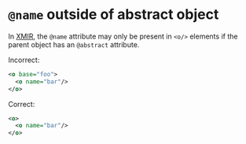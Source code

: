 # `@name` outside of abstract object

In [XMIR], the `@name` attribute may only be present in `<o/>` elements if the
parent object has an `@abstract` attribute.

Incorrect:

```xml
<o base="foo">
  <o name="bar"/>
</o>
```

Correct:

```xml
<o>
  <o name="bar"/>
</o>
```

[XMIR]: https://news.eolang.org/2022-11-25-xmir-guide.html
